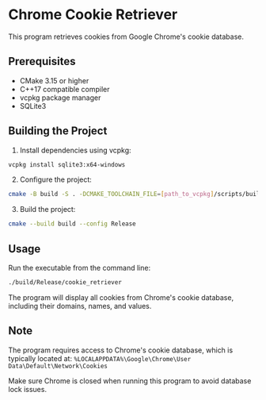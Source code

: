 # Chrome Cookie Retriever

This program retrieves cookies from Google Chrome's cookie database.

## Prerequisites

- CMake 3.15 or higher
- C++17 compatible compiler
- vcpkg package manager
- SQLite3

## Building the Project

1. Install dependencies using vcpkg:
```bash
vcpkg install sqlite3:x64-windows
```

2. Configure the project:
```bash
cmake -B build -S . -DCMAKE_TOOLCHAIN_FILE=[path_to_vcpkg]/scripts/buildsystems/vcpkg.cmake
```

3. Build the project:
```bash
cmake --build build --config Release
```

## Usage

Run the executable from the command line:
```bash
./build/Release/cookie_retriever
```

The program will display all cookies from Chrome's cookie database, including their domains, names, and values.

## Note

The program requires access to Chrome's cookie database, which is typically located at:
`%LOCALAPPDATA%\Google\Chrome\User Data\Default\Network\Cookies`

Make sure Chrome is closed when running this program to avoid database lock issues.
